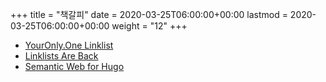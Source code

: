 +++
title = "책갈피"
date = 2020-03-25T06:00:00+00:00
lastmod = 2020-03-25T06:00:00+00:00
weight = "12"
+++

- [YourOnly.One Linklist](https://im.youronly.one/p/linklist/)
- [Linklists Are Back](https://im.youronly.one/techmagus/linklists-are-back-2021353/)
- [Semantic Web for Hugo](https://semweb.youronly.one)

